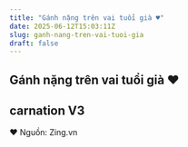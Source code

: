```yaml
---
title: "Gánh nặng trên vai tuổi già ♥"
date: 2025-06-12T15:03:11Z
slug: ganh-nang-tren-vai-tuoi-gia
draft: false
---
```


## Gánh nặng trên vai tuổi già ♥

## carnation V3

♥
 Nguồn: Zing.vn